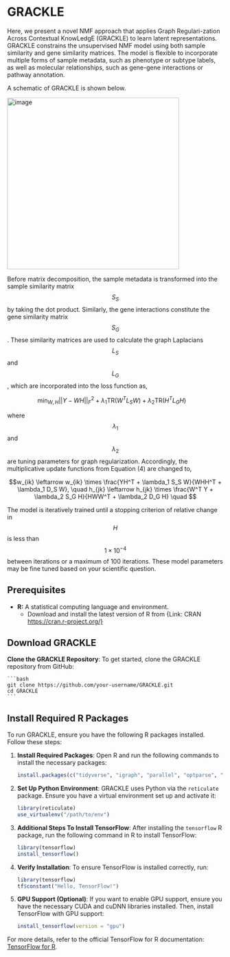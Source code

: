 # GRACKLE

Here, we present a novel NMF approach that applies Graph Regulari-zation Across Contextual KnowLedgE (GRACKLE) to learn latent representations. GRACKLE constrains the unsupervised NMF model using both sample similarity and gene similarity matrices. The model is flexible to incorporate multiple forms of sample metadata, such as phenotype or subtype labels, as well as molecular relationships, such as gene-gene interactions or pathway annotation. 

A schematic of GRACKLE is shown below. 

<img width="400" alt="image" src="https://github.com/user-attachments/assets/bd3436bb-644b-486b-8f52-034d81ab54ff" />

Before matrix decomposition, the sample metadata is transformed into the sample similarity matrix $$S_S$$ by taking the dot product. Similarly, the gene interactions constitute the gene similarity matrix $$S_G$$. These similarity matrices are used to calculate the graph Laplacians $$L_S$$ and $$L_G$$, which are incorporated into the loss function as,

$$\min_{W,H} ||Y - WH||_F^2 + \lambda_1 \text{TR}(W^T L_S W) + \lambda_2 \text{TR}(H^T L_G H) \quad $$

where $$\lambda_1$$ and $$\lambda_2$$ are tuning parameters for graph regularization. Accordingly, the multiplicative update functions from Equation (4) are changed to,

$$w_{ik} \leftarrow w_{ik} \times \frac{YH^T + \lambda_1 S_S W}{WHH^T + \lambda_1 D_S W}, \quad h_{jk} \leftarrow h_{jk} \times \frac{W^T Y + \lambda_2 S_G H}{HWW^T + \lambda_2 D_G H} \quad $$

The model is iteratively trained until a stopping criterion of relative change in $$H$$ is less than $$1 \times 10^{-4}$$ between iterations or a maximum of 100 iterations. These model parameters may be fine tuned based on your scientific question.

## Prerequisites

*   **R:**  A statistical computing language and environment.
    *   Download and install the latest version of R from {Link: CRAN https://cran.r-project.org/}

## Download GRACKLE
 **Clone the GRACKLE Repository**:
    To get started, clone the GRACKLE repository from GitHub:
    
    ```bash
    git clone https://github.com/your-username/GRACKLE.git
    cd GRACKLE
    ```

## Install Required R Packages

To run GRACKLE, ensure you have the following R packages installed. Follow these steps:

1. **Install Required Packages**:
    Open R and run the following commands to install the necessary packages:
    ```R
    install.packages(c("tidyverse", "igraph", "parallel", "optparse", "devtools", "reticulate", "tensorflow"))
    ```

2. **Set Up Python Environment**:
    GRACKLE uses Python via the `reticulate` package. Ensure you have a virtual environment set up and activate it:
    ```R
    library(reticulate)
    use_virtualenv("/path/to/env")
    ```

3. **Additional Steps To Install TensorFlow**:
    After installing the `tensorflow` R package, run the following command in R to install TensorFlow:
    ```R
    library(tensorflow)
    install_tensorflow()
    ```

4. **Verify Installation**:
    To ensure TensorFlow is installed correctly, run:
    ```R
    library(tensorflow)
    tf$constant("Hello, TensorFlow!")
    ```

5. **GPU Support (Optional)**:
    If you want to enable GPU support, ensure you have the necessary CUDA and cuDNN libraries installed. Then, install TensorFlow with GPU support:
    ```R
    install_tensorflow(version = "gpu")
    ```

For more details, refer to the official TensorFlow for R documentation: [TensorFlow for R](https://tensorflow.rstudio.com/).




